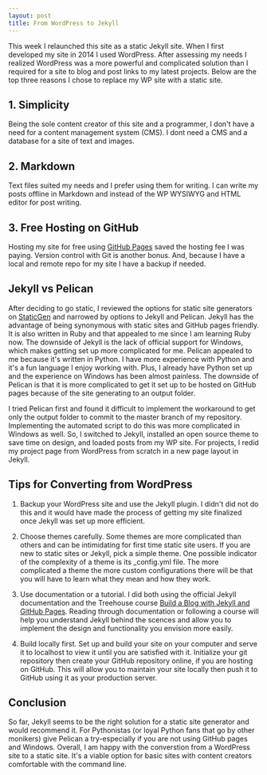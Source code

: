 ```yaml
---
layout: post
title: From WordPress to Jekyll
---
```


This week I relaunched this site as a static Jekyll site. When I first developed my site in 2014 I used WordPress. After assessing my needs I realized WordPress was a more powerful and complicated solution than I required for a site to blog and post links to my latest projects. Below are the top three reasons I chose to replace my WP site with a static site.

## 1. Simplicity
Being the sole content creator of this site and a programmer, I don't have a need for a content management system (CMS). I dont need a CMS and a database for a site of text and images.

## 2. Markdown
Text files suited my needs and I prefer using them for writing. I can write my posts offline in Markdown and instead of the WP WYSIWYG and HTML editor for post writing.

## 3. Free Hosting on GitHub
Hosting my site for free using [GitHub Pages](https://pages.github.com/) saved the hosting fee I was paying. Version control with Git is another bonus. And, because I have a local and remote repo for my site I have a backup if needed.

## Jekyll vs Pelican
After deciding to go static, I reviewed the options for static site generators on [StaticGen](https://www.staticgen.com/ ) and narrowed by options to Jekyll and Pelican. Jekyll has the advantage of being synonymous with static sites and GitHub pages friendly. It is also written in Ruby and that appealed to me since I am learning Ruby now. The downside of Jekyll is the lack of official support for Windows, which makes getting set up more complicated for me. Pelican appealed to me because it's written in Python. I have more experience with Python and it's a fun language I enjoy working with. Plus, I already have Python set up and the experience on Windows has been almost painless. The downside of Pelican is that it is more complicated to get it set up to be hosted on GitHub pages because of the site generating to an output folder. 

I tried Pelican first and found it difficult to implement the workaround to get only the output folder to commit to the master branch of my repository. Implementing the automated script to do this was more complicated in Windows as well. So, I switched to Jekyll, installed an open source theme to save time on design, and loaded posts from my WP site. For projects, I redid my project page from WordPress from scratch in a new page layout in Jekyll.

## Tips for Converting from WordPress
1. Backup your WordPress site and use the Jekyll plugin. I didn't did not do this and it would have made the process of getting my site finalized once Jekyll was set up more efficient.

2. Choose themes carefully. Some themes are more complicated than others and can be intimidating for first time static site users. If you are new to static sites or Jekyll, pick a simple theme. One possible indicator of the complexity of a theme is its _config.yml file. The more complicated a theme the more custom configurations there will be that you will have to learn what they mean and how they work.

3. Use documentation or a tutorial. I did both using the official Jekyll documentation and the Treehouse course [Build a Blog with Jekyll and GitHub Pages](https://teamtreehouse.com/library/build-a-blog-with-jekyll-and-github-pages). Reading through documentation or following a course will help you understand Jekyll behind the scences and allow you to implement the design and functionality you envision more easily.

4. Build locally first. Set up and build your site on your computer and serve it to localhost to view it until you are satisfied with it. Initialize your git repository then create your GitHub repository online, if you are hosting on GitHub. This will allow you to maintain your site locally then push it to GitHub using it as your production server.


## Conclusion
So far, Jekyll seems to be the right solution for a static site generator and would recommend it. For Pythonistas (or loyal Python fans that go by other monikers) give Pelican a try-especially if you are not using GitHub pages and Windows. Overall, I am happy with the converstion from a WordPress site to a static site. It's a viable option for basic sites with content creators comfortable with the command line.